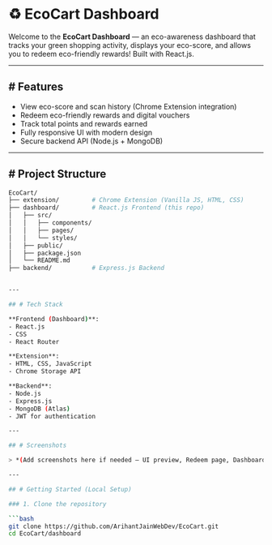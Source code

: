 # ♻️ EcoCart Dashboard

Welcome to the **EcoCart Dashboard** — an eco-awareness dashboard that tracks your green shopping activity, displays your eco-score, and allows you to redeem eco-friendly rewards! Built with React.js.

---

## # Features

- View eco-score and scan history (Chrome Extension integration)
- Redeem eco-friendly rewards and digital vouchers
- Track total points and rewards earned
- Fully responsive UI with modern design
- Secure backend API (Node.js + MongoDB)

---

## # Project Structure

```bash
EcoCart/
├── extension/         # Chrome Extension (Vanilla JS, HTML, CSS)
├── dashboard/         # React.js Frontend (this repo)
│   ├── src/
│   │   ├── components/
│   │   ├── pages/
│   │   └── styles/
│   ├── public/
│   ├── package.json
│   └── README.md
├── backend/           # Express.js Backend


---

## # Tech Stack

**Frontend (Dashboard)**:
- React.js
- CSS
- React Router

**Extension**:
- HTML, CSS, JavaScript
- Chrome Storage API

**Backend**:
- Node.js
- Express.js
- MongoDB (Atlas)
- JWT for authentication

---

## # Screenshots

> *(Add screenshots here if needed – UI preview, Redeem page, Dashboard etc.)*

---

## # Getting Started (Local Setup)

### 1. Clone the repository

```bash
git clone https://github.com/ArihantJainWebDev/EcoCart.git
cd EcoCart/dashboard

